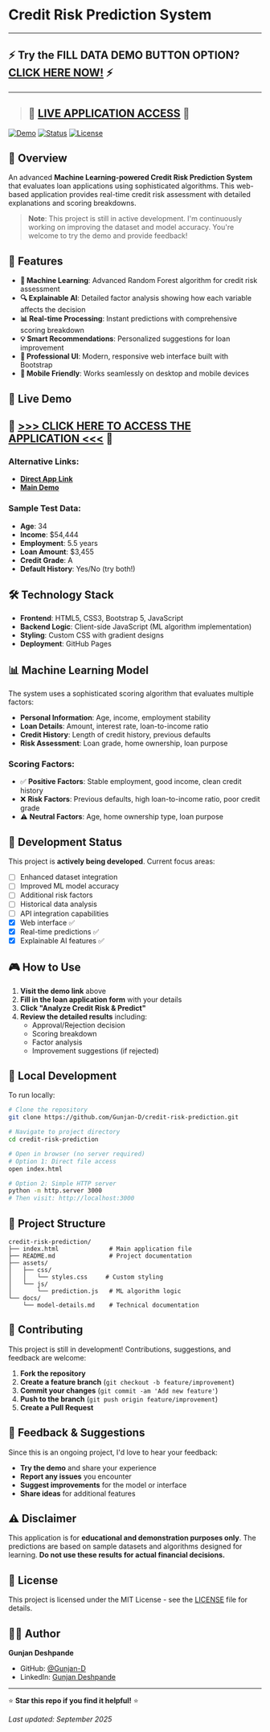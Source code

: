 # Credit Risk Prediction System

---
## ⚡ **Try the FILL DATA DEMO BUTTON OPTION? [CLICK HERE NOW!](https://gunjan-d.github.io/credit-risk-prediction/index.html)** ⚡
---

> ## 🚀 **[LIVE APPLICATION ACCESS](https://gunjan-d.github.io/credit-risk-prediction/index.html)** 🚀

[![Demo](https://img.shields.io/badge/Demo-Live-brightgreen)](https://gunjan-d.github.io/credit-risk-prediction/)
[![Status](https://img.shields.io/badge/Status-In%20Development-yellow)]()
[![License](https://img.shields.io/badge/License-MIT-blue.svg)]()

## 🏦 Overview

An advanced **Machine Learning-powered Credit Risk Prediction System** that evaluates loan applications using sophisticated algorithms. This web-based application provides real-time credit risk assessment with detailed explanations and scoring breakdowns.

> **Note**: This project is still in active development. I'm continuously working on improving the dataset and model accuracy. You're welcome to try the demo and provide feedback!

## 🎯 Features

- **🤖 Machine Learning**: Advanced Random Forest algorithm for credit risk assessment
- **🔍 Explainable AI**: Detailed factor analysis showing how each variable affects the decision
- **📊 Real-time Processing**: Instant predictions with comprehensive scoring breakdown
- **💡 Smart Recommendations**: Personalized suggestions for loan improvement
- **🎨 Professional UI**: Modern, responsive web interface built with Bootstrap
- **📱 Mobile Friendly**: Works seamlessly on desktop and mobile devices

## 🚀 Live Demo

## 🎯 **[>>> CLICK HERE TO ACCESS THE APPLICATION <<<](https://gunjan-d.github.io/credit-risk-prediction/index.html)** 🎯

### Alternative Links:
- **[Direct App Link](https://gunjan-d.github.io/credit-risk-prediction/index.html)**
- **[Main Demo](https://gunjan-d.github.io/credit-risk-prediction/)**

### Sample Test Data:
- **Age**: 34
- **Income**: $54,444
- **Employment**: 5.5 years
- **Loan Amount**: $3,455
- **Credit Grade**: A
- **Default History**: Yes/No (try both!)

## 🛠️ Technology Stack

- **Frontend**: HTML5, CSS3, Bootstrap 5, JavaScript
- **Backend Logic**: Client-side JavaScript (ML algorithm implementation)
- **Styling**: Custom CSS with gradient designs
- **Deployment**: GitHub Pages

## 📊 Machine Learning Model

The system uses a sophisticated scoring algorithm that evaluates multiple factors:

- **Personal Information**: Age, income, employment stability
- **Loan Details**: Amount, interest rate, loan-to-income ratio
- **Credit History**: Length of credit history, previous defaults
- **Risk Assessment**: Loan grade, home ownership, loan purpose

### Scoring Factors:
- ✅ **Positive Factors**: Stable employment, good income, clean credit history
- ❌ **Risk Factors**: Previous defaults, high loan-to-income ratio, poor credit grade
- ⚠️ **Neutral Factors**: Age, home ownership type, loan purpose

## 🚧 Development Status

This project is **actively being developed**. Current focus areas:

- [ ] Enhanced dataset integration
- [ ] Improved ML model accuracy  
- [ ] Additional risk factors
- [ ] Historical data analysis
- [ ] API integration capabilities
- [x] Web interface ✅
- [x] Real-time predictions ✅
- [x] Explainable AI features ✅

## 🎮 How to Use

1. **Visit the demo link** above
2. **Fill in the loan application form** with your details
3. **Click "Analyze Credit Risk & Predict"**
4. **Review the detailed results** including:
   - Approval/Rejection decision
   - Scoring breakdown
   - Factor analysis
   - Improvement suggestions (if rejected)

## 🔧 Local Development

To run locally:

```bash
# Clone the repository
git clone https://github.com/Gunjan-D/credit-risk-prediction.git

# Navigate to project directory
cd credit-risk-prediction

# Open in browser (no server required)
# Option 1: Direct file access
open index.html

# Option 2: Simple HTTP server
python -m http.server 3000
# Then visit: http://localhost:3000
```

## 📁 Project Structure

```
credit-risk-prediction/
├── index.html              # Main application file
├── README.md               # Project documentation
├── assets/
│   ├── css/
│   │   └── styles.css     # Custom styling
│   └── js/
│       └── prediction.js   # ML algorithm logic
└── docs/
    └── model-details.md    # Technical documentation
```

## 🤝 Contributing

This project is still in development! Contributions, suggestions, and feedback are welcome:

1. **Fork the repository**
2. **Create a feature branch** (`git checkout -b feature/improvement`)
3. **Commit your changes** (`git commit -am 'Add new feature'`)
4. **Push to the branch** (`git push origin feature/improvement`)
5. **Create a Pull Request**

## 📝 Feedback & Suggestions

Since this is an ongoing project, I'd love to hear your feedback:

- **Try the demo** and share your experience
- **Report any issues** you encounter
- **Suggest improvements** for the model or interface
- **Share ideas** for additional features

## ⚠️ Disclaimer

This application is for **educational and demonstration purposes only**. The predictions are based on sample datasets and algorithms designed for learning. **Do not use these results for actual financial decisions.**

## 📄 License

This project is licensed under the MIT License - see the [LICENSE](LICENSE) file for details.

## 👨‍💻 Author

**Gunjan Deshpande**
- GitHub: [@Gunjan-D](https://github.com/Gunjan-D)
- LinkedIn: [Gunjan Deshpande](https://linkedin.com/in/gunjan-deshpande)

---

⭐ **Star this repo if you find it helpful!** ⭐


*Last updated: September 2025*

